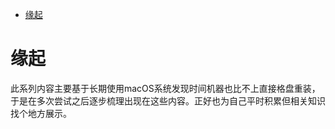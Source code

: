 <!--ts-->
* [缘起](#缘起)

<!-- Created by https://github.com/ekalinin/github-markdown-toc -->
<!-- Added by: runner, at: Wed Jul 20 04:52:37 UTC 2022 -->

<!--te-->
# 缘起

此系列内容主要基于长期使用macOS系统发现时间机器也比不上直接格盘重装，于是在多次尝试之后逐步梳理出现在这些内容。正好也为自己平时积累但相关知识找个地方展示。